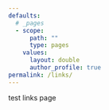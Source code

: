 ```yaml
---
defaults:
  # _pages
  - scope:
      path: ""
      type: pages
    values:
      layout: double
      author_profile: true
permalink: /links/
--- 
```

test links page
